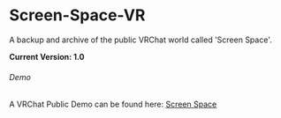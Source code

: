 # Screen-Space-VR
A backup and archive of the public VRChat world called 'Screen Space'. 

**Current Version: 1.0**

###### Demo
A VRChat Public Demo can be found here:
[Screen Space](https://vrchat.com/home/launch?worldId=wrld_d34024bc-1fd1-4173-b2a9-605c5ef37330)

